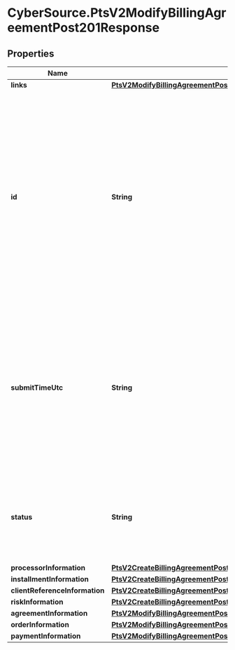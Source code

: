 # CyberSource.PtsV2ModifyBillingAgreementPost201Response

## Properties
Name | Type | Description | Notes
------------ | ------------- | ------------- | -------------
**links** | [**PtsV2ModifyBillingAgreementPost201ResponseLinks**](PtsV2ModifyBillingAgreementPost201ResponseLinks.md) |  | [optional] 
**id** | **String** | An unique identification number generated by Cybersource to identify the submitted request. Returned by all services. It is also appended to the endpoint of the resource. On incremental authorizations, this value with be the same as the identification number returned in the original authorization response.  | [optional] 
**submitTimeUtc** | **String** | Time of request in UTC. Format: &#x60;YYYY-MM-DDThh:mm:ssZ&#x60; **Example** &#x60;2016-08-11T22:47:57Z&#x60; equals August 11, 2016, at 22:47:57 (10:47:57 p.m.). The &#x60;T&#x60; separates the date and the time. The &#x60;Z&#x60; indicates UTC.  Returned by Cybersource for all services.  | [optional] 
**status** | **String** | The status of the billing agreement. Possible value is:   - PENDING   - REVOKED   - ACTIVE   - FAILED   - EXPIRED   - INACTIVE  | [optional] 
**processorInformation** | [**PtsV2CreateBillingAgreementPost201ResponseProcessorInformation**](PtsV2CreateBillingAgreementPost201ResponseProcessorInformation.md) |  | [optional] 
**installmentInformation** | [**PtsV2CreateBillingAgreementPost201ResponseInstallmentInformation**](PtsV2CreateBillingAgreementPost201ResponseInstallmentInformation.md) |  | [optional] 
**clientReferenceInformation** | [**PtsV2CreateBillingAgreementPost201ResponseClientReferenceInformation**](PtsV2CreateBillingAgreementPost201ResponseClientReferenceInformation.md) |  | [optional] 
**riskInformation** | [**PtsV2CreateBillingAgreementPost201ResponseRiskInformation**](PtsV2CreateBillingAgreementPost201ResponseRiskInformation.md) |  | [optional] 
**agreementInformation** | [**PtsV2ModifyBillingAgreementPost201ResponseAgreementInformation**](PtsV2ModifyBillingAgreementPost201ResponseAgreementInformation.md) |  | [optional] 
**orderInformation** | [**PtsV2ModifyBillingAgreementPost201ResponseOrderInformation**](PtsV2ModifyBillingAgreementPost201ResponseOrderInformation.md) |  | [optional] 
**paymentInformation** | [**PtsV2ModifyBillingAgreementPost201ResponsePaymentInformation**](PtsV2ModifyBillingAgreementPost201ResponsePaymentInformation.md) |  | [optional] 


